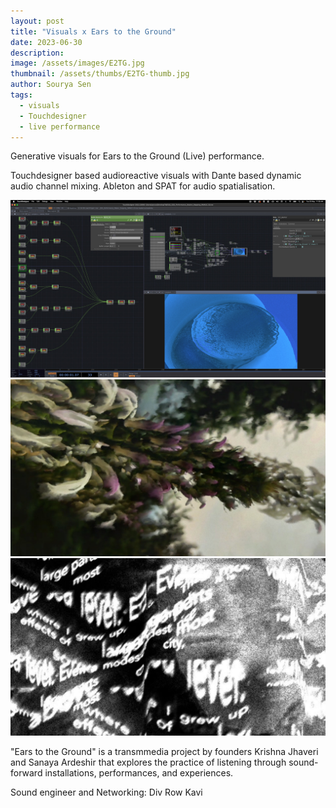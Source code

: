 ```yaml
---
layout: post
title: "Visuals x Ears to the Ground"
date: 2023-06-30
description:
image: /assets/images/E2TG.jpg
thumbnail: /assets/thumbs/E2TG-thumb.jpg
author: Sourya Sen
tags:
  - visuals
  - Touchdesigner
  - live performance
---
```


Generative visuals for Ears to the Ground (Live) performance.

Touchdesigner based audioreactive visuals with Dante based dynamic audio channel mixing. Ableton and SPAT for audio spatialisation.

![touchdesigner](/assets/images/e2tg-000.jpg)
![visuals](/assets/images/e2tg-001.jpg)
![visuals](/assets/images/e2tg-002.jpg)

"Ears to the Ground" is a transmmedia project by founders Krishna Jhaveri and Sanaya Ardeshir that explores the practice of listening through sound-forward installations, performances, and experiences. 

Sound engineer and Networking: Div Row Kavi